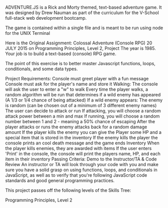 ADVENTURE.JS   is a Rick and Morty themed, text-based adventure game.
It was designed by Drew Nauman as part of the curriculum for the V-School full-stack web development bootcamp.

The game is contained within a single file and is meant to be run using node for the UNIX Terminal

Here is the Original Assignment:
Colossal Adventure (Console RPG)
20 JULY 2015 on Programming Principles, Level 2, Project
The year is 1985. Your job is to build a text-based (console) RPG game.

The point of this exercise is to better master Javascript functions, loops, conditionals, and some data types.

Project Requirements:
Console must greet player with a fun message
Console must ask for the player's name and store it
Walking: 
The console will ask the user to enter a "w" to walk
Every time the player walks, a random algorithm will be run that determines if a wild enemy has appeared (A 1/3 or 1/4 chance of being attacked)
If a wild enemy appears: 
The enemy is random (can be chosen out of a minimum of 3 different enemy names)
The user can decide to attack or run
If attacking, you will choose a random attack power between a min and max
If running, you will choose a random number between 1 and 2 - meaning a 50% chance of escaping
After the player attacks or runs the enemy attacks back for a random damage amount
If the player kills the enemy you can give the Player some HP and a special item that is stored in the inventory
If the enemy kills the player the console prints an cool death message and the game ends
Inventory 
When the player kills enemies, they are awarded with items
If the user enters 'Print' in the console, the console will print the players name, HP, and each item in their inventory
Passing Criteria: Demo to the Instructor/TA & Code Review
An instructor or TA will look through your code with you and make sure you have a solid grasp on using functions, loops, and conditionals in JavaScript, as well as to verify that you're following JavaScript code standards and good general programming practices.

This project passes off the following levels of the Skills Tree:

Programming Principles, Level 2